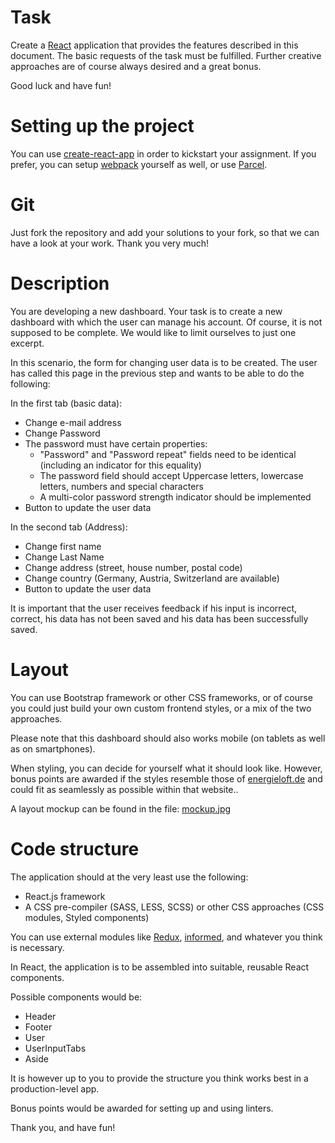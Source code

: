 # Task

Create a [React](https://reactjs.org) application that provides the features described in this document.
The basic requests of the task must be fulfilled. Further creative approaches are of course always desired and a great bonus.

Good luck and have fun!

# Setting up the project

You can use [create-react-app](https://facebook.github.io/create-react-app/) in order to kickstart your assignment. 
If you prefer, you can setup [webpack](https://webpack.github.io) yourself as well, or use [Parcel](https://parceljs.org).

# Git

Just fork the repository and add your solutions to your fork, so that we can have a look at your work. Thank you very much!

# Description

You are developing a new dashboard. Your task is to create a new dashboard with which the user can manage his account.
Of course, it is not supposed to be complete. We would like to limit ourselves to just one excerpt.

In this scenario, the form for changing user data is to be created. The user has called this page in the previous step and wants to be able to do the following:

In the first tab (basic data):

- Change e-mail address
- Change Password
- The password must have certain properties:
  - "Password" and "Password repeat" fields need to be identical (including an indicator for this equality)
  - The password field should accept Uppercase letters, lowercase letters, numbers and special characters
  - A multi-color password strength indicator should be implemented
- Button to update the user data

In the second tab (Address):

- Change first name
- Change Last Name
- Change address (street, house number, postal code)
- Change country (Germany, Austria, Switzerland are available)
- Button to update the user data

It is important that the user receives feedback if his input is incorrect, correct, his data has not been saved and his data has been successfully saved.

# Layout

You can use Bootstrap framework or other CSS frameworks, or of course you could just build your own custom frontend styles, or a mix of the two approaches.

Please note that this dashboard should also works mobile (on tablets as well as on smartphones).

When styling, you can decide for yourself what it should look like.
However, bonus points are awarded if the styles resemble those of [energieloft.de](https://energieloft.de) and could fit as seamlessly as possible within that website..

A layout mockup can be found in the file: [mockup.jpg](https://gitlab.com/innoloft/innoloft_frontend_application/blob/master/mockup.jpg)

# Code structure

The application should at the very least use the following:

- React.js framework
- A CSS pre-compiler (SASS, LESS, SCSS) or other CSS approaches (CSS modules, Styled components)

You can use external modules like [Redux](https://redux.js.org), [informed](https://joepuzzo.github.io/informed/), and whatever you think is necessary.

In React, the application is to be assembled into suitable, reusable React components.

Possible components would be:

- Header
- Footer
- User
- UserInputTabs
- Aside

It is however up to you to provide the structure you think works best in a production-level app.

Bonus points would be awarded for setting up and using linters.

Thank you, and have fun!
